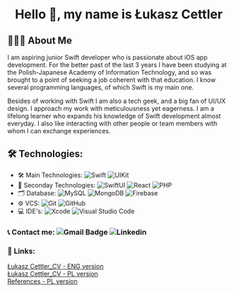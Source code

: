 <h1 align="center"> Hello 👋, my name is Łukasz Cettler </h1>


## 👨🏻‍💻 About Me

I am aspiring junior Swift developer who is passionate about iOS app development. For the better past of the last 3 years I have been studying at the Polish-Japanese Academy of Information Technology, and so was brought to a point of seeking a job coherent with that education. I know several programming languages, of which Swift is my main one.

Besides of working with Swift I am also a tech geek, and a big fan of UI/UX design. I approach my work with meticulousness yet eagerness. I am a lifelong learner who expands his knowledge of Swift development almost everyday. I also like interacting with other people or team members with whom I can exchange experiences.


## 🛠  Technologies:

- 🛠 Main Technologies:
  ![Swift](https://img.shields.io/badge/-Swift-0A1A2F?style=flat&logo=Swift)   ![UIKit](https://img.shields.io/badge/-UIKit-0A1A2F?style=flat&logo=UIKit) 
- 🔧 Seconday Technologies:
  ![SwiftUI](https://img.shields.io/badge/-SwiftUI-0A1A2F?style=flat&logo=SwiftUI) ![React](https://img.shields.io/badge/-React-0A1A2F?style=flat&logo=React) ![PHP](https://img.shields.io/badge/-PHP-0A1A2F?style=flat&logo=PHP)
- 🗂 Database:
 ![MySQL](https://img.shields.io/badge/-MySQL-0A1A2F?style=flat&logo=mysql&logoColor=00d8fd) ![MongoDB](https://img.shields.io/badge/-MongoDB-0A1A2F?style=flat&logo=mongodb)  ![Firebase](https://img.shields.io/badge/-Firebase-0A1A2F?style=flat&logo=Firebase) 
 - ⚙️ VCS:
  ![Git](https://img.shields.io/badge/-Git-0A1A2F?style=flat&logo=git) ![GitHub](https://img.shields.io/badge/-GitHub-0A1A2F?style=flat&logo=github)
 - 💻 IDE's:
  ![Xcode](https://img.shields.io/badge/-Xcode-0A1A2F?style=flat&logo=Xcode) ![Visual Studio Code](https://img.shields.io/badge/-Visual%20Studio%20Code-0A1A2F?style=flat&logo=visual-studio-code&logoColor=007ACC)
### 📞  Contact me: ![Gmail Badge](https://img.shields.io/badge/-Gmail-c14438?style=flat-square&logo=Gmail&logoColor=white&link=mailto:lukasz.cettler@gmail.com) ![Linkedin](https://img.shields.io/badge/-LinkedIn-blue?style=flat-square&logo=Linkedin&logoColor=white&link=https://www.linkedin.com/in/łukasz-cettler-27b2161a1/)
### 🔗 Links:
[Łukasz Cettler_CV - ENG version]()</br>
[Łukasz Cettler_CV - PL version]()</br>
[References - PL version]()</br>

